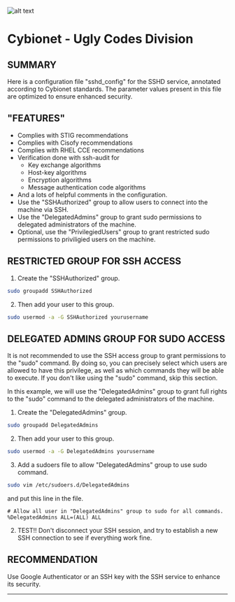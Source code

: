 ![alt text][logo]

# Cybionet - Ugly Codes Division

## SUMMARY

Here is a configuration file "sshd_config" for the SSHD service, annotated according to Cybionet standards. The parameter values present in this file are optimized to ensure enhanced security.


## "FEATURES"

- Complies with STIG recommendations
- Complies with Cisofy recommendations
- Complies with RHEL CCE recommendations
- Verification done with ssh-audit for
	- Key exchange algorithms
	- Host-key algorithms
	- Encryption algorithms
	- Message authentication code algorithms
- And a lots of helpful comments in the configuration.
- Use the "SSHAuthorized" group to allow users to connect into the machine via SSH.
- Use the "DelegatedAdmins" group to grant sudo permissions to delegated administrators of the machine.
- Optional, use the "PrivilegiedUsers" group to grant restricted sudo permissions to priviligied users on the machine.


## RESTRICTED GROUP FOR SSH ACCESS

1. Create the "SSHAuthorized" group.

```bash
sudo groupadd SSHAuthorized
```

2. Then add your user to this group.

```bash
sudo usermod -a -G SSHAuthorized yourusername
```


## DELEGATED ADMINS GROUP FOR SUDO ACCESS

It is not recommended to use the SSH access group to grant permissions to the "sudo" command. By doing so, you can precisely select which users are allowed to have this privilege, as well as which commands they will be able to execute. If you don't like using the "sudo" command, skip this section.

In this example, we will use the "DelegatedAdmins" group to grant full rights to the "sudo" command to the delegated administrators of the machine.


1. Create the "DelegatedAdmins" group.

```bash
sudo groupadd DelegatedAdmins
```

2. Then add your user to this group.

```bash
sudo usermod -a -G DelegatedAdmins yourusername
```

3. Add a sudoers file to allow "DelegatedAdmins" group to use sudo command.

```bash
sudo vim /etc/sudoers.d/DelegatedAdmins
```

and put this line in the file.

```
# Allow all user in "DelegatedAdmins" group to sudo for all commands.
%DelegatedAdmins ALL=(ALL) ALL
```

2. TEST!! Don't disconnect your SSH session, and try to establish a new SSH connection to see if everything work fine.


## RECOMMENDATION

Use Google Authenticator or an SSH key with the SSH service to enhance its security.

---
[logo]: ./md/logo.png "Cybionet"
